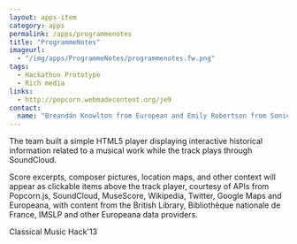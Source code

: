 ```yaml
---
layout: apps-item
category: apps
permalink: /apps/programmenotes
title: "ProgrammeNotes"
imageurl:
  - "/img/apps/ProgrammeNotes/programmenotes.fw.png"
tags:
  - Hackathon Prototype
  - Rich media
links:
  - http://popcorn.webmadecontent.org/je9
contact: 
  name: "Breandán Knowlton from European and Emily Robertson from Sonic Arts Research Centre, Belfast"
---
```


The team built a simple HTML5 player displaying interactive historical information related to a musical work while the track plays through SoundCloud.

Score excerpts, composer pictures, location maps, and other context will appear as clickable items above the track player, courtesy of APIs from Popcorn.js, SoundCloud, MuseScore, Wikipedia, Twitter, Google Maps and Europeana, with content from the British Library, Bibliothèque nationale de France, IMSLP and other Europeana data providers.

Classical Music Hack'13
